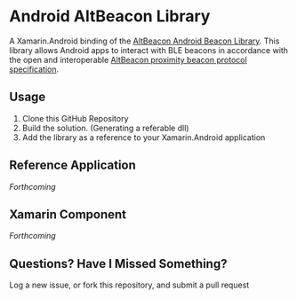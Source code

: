 Android AltBeacon Library
==============================

A Xamarin.Android binding of the [AltBeacon Android Beacon Library](https://github.com/AltBeacon/android-beacon-library). This library allows Android apps to interact with BLE beacons in accordance with the open and interoperable [AltBeacon proximity beacon protocol specification](https://github.com/AltBeacon/spec).

## Usage

1. Clone this GitHub Repository
2. Build the solution. (Generating a referable dll)
4. Add the library as a reference to your Xamarin.Android application 

## Reference Application
*Forthcoming*


## Xamarin Component
*Forthcoming*


## Questions?  Have I Missed Something?

Log a new issue, or fork this repository, and submit a pull request